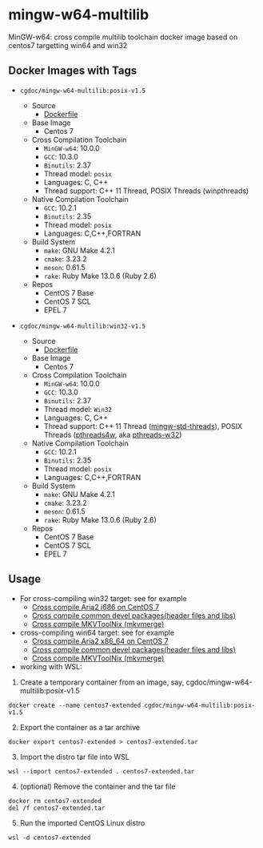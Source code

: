 # mingw-w64-multilib
MinGW-w64: cross compile multilib toolchain docker image based on centos7 targetting win64 and win32

## Docker Images with Tags
* `cgdoc/mingw-w64-multilib:posix-v1.5`
    * Source
        * [Dockerfile](https://github.com/Jesseatgao/mingw-w64-multilib/releases/tag/posix-v1.5)
    * Base Image
        * Centos 7
    * Cross Compilation Toolchain
        * `MinGW-w64`: 10.0.0
        * `GCC`: 10.3.0
        * `Binutils`: 2.37
        * Thread model: `posix`
        * Languages: C, C++
        * Thread support: C++ 11 Thread, POSIX Threads (winpthreads)
    * Native Compilation Toolchain
        * `GCC`: 10.2.1
        * `Binutils`: 2.35
        * Thread model: `posix`
        * Languages: C,C++,FORTRAN
    * Build System
        * `make`: GNU Make 4.2.1
        * `cmake`: 3.23.2
        * `meson`: 0.61.5
        * `rake`: Ruby Make 13.0.6 (Ruby 2.6)
    * Repos
        * CentOS 7 Base
        * CentOS 7 SCL
        * EPEL 7

* `cgdoc/mingw-w64-multilib:win32-v1.5`
    * Source
        * [Dockerfile](https://github.com/Jesseatgao/mingw-w64-multilib/releases/tag/win32-v1.5)
    * Base Image
        * Centos 7
    * Cross Compilation Toolchain
        * `MinGW-w64`: 10.0.0
        * `GCC`: 10.3.0
        * `Binutils`: 2.37
        * Thread model: `Win32`
        * Languages: C, C++
        * Thread support: C++ 11 Thread ([mingw-std-threads](https://github.com/meganz/mingw-std-threads)), POSIX Threads ([pthreads4w](https://sourceforge.net/projects/pthreads4w), aka [pthreads-w32](https://www.sourceware.org/pthreads-win32))
    * Native Compilation Toolchain
        * `GCC`: 10.2.1
        * `Binutils`: 2.35
        * Thread model: `posix`
        * Languages: C,C++,FORTRAN
    * Build System
        * `make`: GNU Make 4.2.1
        * `cmake`: 3.23.2
        * `meson`: 0.61.5
        * `rake`: Ruby Make 13.0.6 (Ruby 2.6)
    * Repos
        * CentOS 7 Base
        * CentOS 7 SCL
        * EPEL 7

## Usage
* For cross-compiling win32 target: see for example
    * [Cross compile Aria2 i686 on CentOS 7](https://github.com/Jesseatgao/aria2-patched-static-build/blob/master/Dockerfile.i686.x86_64.mingw)
    * [Cross compile common devel packages(header files and libs)](https://github.com/Jesseatgao/mingw-w64-libs)
    * [Cross compile MKVToolNix (mkvmerge)](https://github.com/Jesseatgao/MKVToolNix-static-builds)
* cross-compiling win64 target: see for example
    * [Cross compile Aria2 x86_64 on CentOS 7](https://github.com/Jesseatgao/aria2-patched-static-build/blob/master/Dockerfile.i686.x86_64.mingw)
    * [Cross compile common devel packages(header files and libs)](https://github.com/Jesseatgao/mingw-w64-libs)
    * [Cross compile MKVToolNix (mkvmerge)](https://github.com/Jesseatgao/MKVToolNix-static-builds)
* working with WSL:
1. Create a temporary container from an image, say, cgdoc/mingw-w64-multilib:posix-v1.5
```shell
docker create --name centos7-extended cgdoc/mingw-w64-multilib:posix-v1.5
```
2. Export the container as a tar archive
```shell
docker export centos7-extended > centos7-extended.tar
```
3. Import the distro tar file into WSL
```shell
wsl --import centos7-extended . centos7-extended.tar
```
4. (optional) Remove the container and the tar file
```shell
docker rm centos7-extended
del /f centos7-extended.tar
```
5. Run the imported CentOS Linux distro
```shell
wsl -d centos7-extended
```
